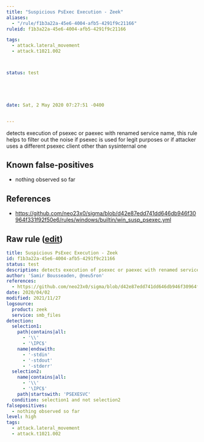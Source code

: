 ```yaml
---
title: "Suspicious PsExec Execution - Zeek"
aliases:
  - "/rule/f1b3a22a-45e6-4004-afb5-4291f9c21166"
ruleid: f1b3a22a-45e6-4004-afb5-4291f9c21166

tags:
  - attack.lateral_movement
  - attack.t1021.002



status: test





date: Sat, 2 May 2020 07:27:51 -0400


---
```


detects execution of psexec or paexec with renamed service name, this rule helps to filter out the noise if psexec is used for legit purposes or if attacker uses a different psexec client other than sysinternal one

<!--more-->


## Known false-positives

* nothing observed so far



## References

* https://github.com/neo23x0/sigma/blob/d42e87edd741dd646db946f30964f331f92f50e6/rules/windows/builtin/win_susp_psexec.yml


## Raw rule ([edit](https://github.com/SigmaHQ/sigma/edit/master/rules/network/zeek/zeek_smb_converted_win_susp_psexec.yml))
```yaml
title: Suspicious PsExec Execution - Zeek
id: f1b3a22a-45e6-4004-afb5-4291f9c21166
status: test
description: detects execution of psexec or paexec with renamed service name, this rule helps to filter out the noise if psexec is used for legit purposes or if attacker uses a different psexec client other than sysinternal one
author: 'Samir Bousseaden, @neu5ron'
references:
  - https://github.com/neo23x0/sigma/blob/d42e87edd741dd646db946f30964f331f92f50e6/rules/windows/builtin/win_susp_psexec.yml
date: 2020/04/02
modified: 2021/11/27
logsource:
  product: zeek
  service: smb_files
detection:
  selection1:
    path|contains|all:
      - '\\'
      - '\IPC$'
    name|endswith:
      - '-stdin'
      - '-stdout'
      - '-stderr'
  selection2:
    name|contains|all:
      - '\\'
      - '\IPC$'
    path|startswith: 'PSEXESVC'
  condition: selection1 and not selection2
falsepositives:
  - nothing observed so far
level: high
tags:
  - attack.lateral_movement
  - attack.t1021.002

```
